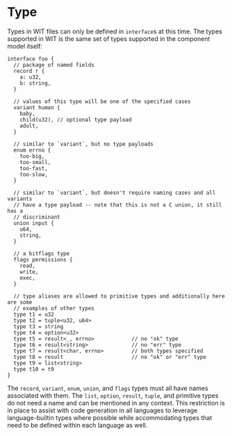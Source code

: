 # Type

Types in WIT files can only be defined in `interface`s at this
time. The types supported in WIT is the same set of types supported in the
component model itself:

```wit
interface foo {
  // package of named fields
  record r {
    a: u32,
    b: string,
  }

  // values of this type will be one of the specified cases
  variant human {
    baby,
    child(u32), // optional type payload
    adult,
  }

  // similar to `variant`, but no type payloads
  enum errno {
    too-big,
    too-small,
    too-fast,
    too-slow,
  }

  // similar to `variant`, but doesn't require naming cases and all variants
  // have a type payload -- note that this is not a C union, it still has a
  // discriminant
  union input {
    u64,
    string,
  }

  // a bitflags type
  flags permissions {
    read,
    write,
    exec,
  }

  // type aliases are allowed to primitive types and additionally here are some
  // examples of other types
  type t1 = u32
  type t2 = tuple<u32, u64>
  type t3 = string
  type t4 = option<u32>
  type t5 = result<_, errno>            // no "ok" type
  type t6 = result<string>              // no "err" type
  type t7 = result<char, errno>         // both types specified
  type t8 = result                      // no "ok" or "err" type
  type t9 = list<string>
  type t10 = t9
}
```

The `record`, `variant`, `enum`, `union`, and `flags` types must all have names
associated with them. The `list`, `option`, `result`, `tuple`, and primitive
types do not need a name and can be mentioned in any context. This restriction
is in place to assist with code generation in all languages to leverage
language-builtin types where possible while accommodating types that need to be
defined within each language as well.
